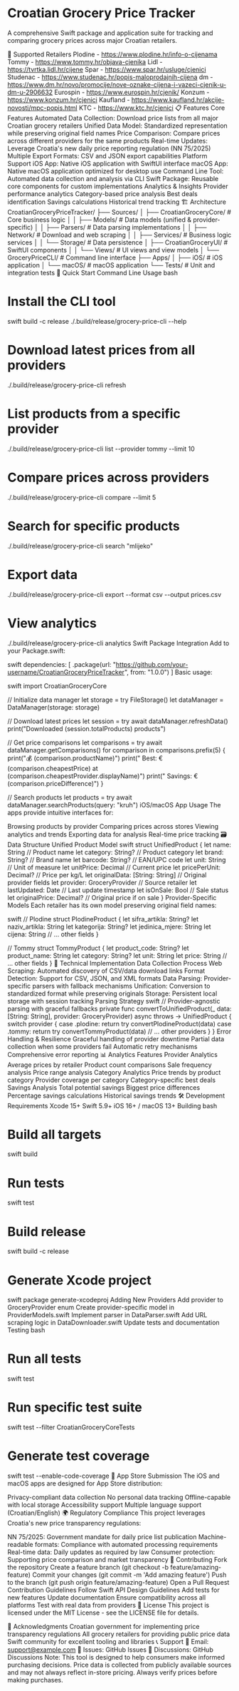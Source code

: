  # Croatian Grocery Price Tracker
A comprehensive Swift package and application suite for tracking and comparing grocery prices across major Croatian retailers.

🏪 Supported Retailers
Plodine - https://www.plodine.hr/info-o-cijenama
Tommy - https://www.tommy.hr/objava-cjenika
Lidl - https://tvrtka.lidl.hr/cijene
Spar - https://www.spar.hr/usluge/cjenici
Studenac - https://www.studenac.hr/popis-maloprodajnih-cijena
dm - https://www.dm.hr/novo/promocije/nove-oznake-cijena-i-vazeci-cjenik-u-dm-u-2906632
Eurospin - https://www.eurospin.hr/cjenik/
Konzum - https://www.konzum.hr/cjenici
Kaufland - https://www.kaufland.hr/akcije-novosti/mpc-popis.html
KTC - https://www.ktc.hr/cjenici
📋 Features
Core Features
Automated Data Collection: Download price lists from all major Croatian grocery retailers
Unified Data Model: Standardized representation while preserving original field names
Price Comparison: Compare prices across different providers for the same products
Real-time Updates: Leverage Croatia's new daily price reporting regulation (NN 75/2025)
Multiple Export Formats: CSV and JSON export capabilities
Platform Support
iOS App: Native iOS application with SwiftUI interface
macOS App: Native macOS application optimized for desktop use
Command Line Tool: Automated data collection and analysis via CLI
Swift Package: Reusable core components for custom implementations
Analytics & Insights
Provider performance analytics
Category-based price analysis
Best deals identification
Savings calculations
Historical trend tracking
🏗️ Architecture
CroatianGroceryPriceTracker/
├── Sources/
│   ├── CroatianGroceryCore/          # Core business logic
│   │   ├── Models/                   # Data models (unified & provider-specific)
│   │   ├── Parsers/                  # Data parsing implementations
│   │   ├── Network/                  # Download and web scraping
│   │   ├── Services/                 # Business logic services
│   │   └── Storage/                  # Data persistence
│   ├── CroatianGroceryUI/            # SwiftUI components
│   │   └── Views/                    # UI views and view models
│   └── GroceryPriceCLI/              # Command line interface
├── Apps/
│   ├── iOS/                          # iOS application
│   └── macOS/                        # macOS application
└── Tests/                            # Unit and integration tests
🚀 Quick Start
Command Line Usage
bash
# Install the CLI tool
swift build -c release
./.build/release/grocery-price-cli --help

# Download latest prices from all providers
./.build/release/grocery-price-cli refresh

# List products from a specific provider
./.build/release/grocery-price-cli list --provider tommy --limit 10

# Compare prices across providers
./.build/release/grocery-price-cli compare --limit 5

# Search for specific products
./.build/release/grocery-price-cli search "mlijeko"

# Export data
./.build/release/grocery-price-cli export --format csv --output prices.csv

# View analytics
./.build/release/grocery-price-cli analytics
Swift Package Integration
Add to your Package.swift:

swift
dependencies: [
    .package(url: "https://github.com/your-username/CroatianGroceryPriceTracker", from: "1.0.0")
]
Basic usage:

swift
import CroatianGroceryCore

// Initialize data manager
let storage = try FileStorage()
let dataManager = DataManager(storage: storage)

// Download latest prices
let session = try await dataManager.refreshData()
print("Downloaded \(session.totalProducts) products")

// Get price comparisons
let comparisons = try await dataManager.getComparisons()
for comparison in comparisons.prefix(5) {
    print("💰 \(comparison.productName)")
    print("   Best: €\(comparison.cheapestPrice) at \(comparison.cheapestProvider.displayName)")
    print("   Savings: €\(comparison.priceDifference)")
}

// Search products
let products = try await dataManager.searchProducts(query: "kruh")
iOS/macOS App Usage
The apps provide intuitive interfaces for:

Browsing products by provider
Comparing prices across stores
Viewing analytics and trends
Exporting data for analysis
Real-time price tracking
🗃️ Data Structure
Unified Product Model
swift
struct UnifiedProduct {
    let name: String                    // Product name
    let category: String?               // Product category
    let brand: String?                  // Brand name
    let barcode: String?                // EAN/UPC code
    let unit: String                    // Unit of measure
    let unitPrice: Decimal              // Current price
    let pricePerUnit: Decimal?          // Price per kg/L
    let originalData: [String: String]  // Original provider fields
    let provider: GroceryProvider       // Source retailer
    let lastUpdated: Date              // Last update timestamp
    let isOnSale: Bool                 // Sale status
    let originalPrice: Decimal?        // Original price if on sale
}
Provider-Specific Models
Each retailer has its own model preserving original field names:

swift
// Plodine
struct PlodineProduct {
    let sifra_artikla: String?
    let naziv_artikla: String
    let kategorija: String?
    let jedinica_mjere: String
    let cijena: String
    // ... other fields
}

// Tommy
struct TommyProduct {
    let product_code: String?
    let product_name: String
    let category: String?
    let unit: String
    let price: String
    // ... other fields
}
🔧 Technical Implementation
Data Collection Process
Web Scraping: Automated discovery of CSV/data download links
Format Detection: Support for CSV, JSON, and XML formats
Data Parsing: Provider-specific parsers with fallback mechanisms
Unification: Conversion to standardized format while preserving originals
Storage: Persistent local storage with session tracking
Parsing Strategy
swift
// Provider-agnostic parsing with graceful fallbacks
private func convertToUnifiedProduct(_ data: [String: String], provider: GroceryProvider) async throws -> UnifiedProduct {
    switch provider {
    case .plodine:
        return try convertPlodineProduct(data)
    case .tommy:
        return try convertTommyProduct(data)
    // ... other providers
    }
}
Error Handling & Resilience
Graceful handling of provider downtime
Partial data collection when some providers fail
Automatic retry mechanisms
Comprehensive error reporting
📊 Analytics Features
Provider Analytics
Average prices by retailer
Product count comparisons
Sale frequency analysis
Price range analysis
Category Analytics
Price trends by product category
Provider coverage per category
Category-specific best deals
Savings Analysis
Total potential savings
Biggest price differences
Percentage savings calculations
Historical savings trends
🛠️ Development
Requirements
Xcode 15+
Swift 5.9+
iOS 16+ / macOS 13+
Building
bash
# Build all targets
swift build

# Run tests
swift test

# Build release
swift build -c release

# Generate Xcode project
swift package generate-xcodeproj
Adding New Providers
Add provider to GroceryProvider enum
Create provider-specific model in ProviderModels.swift
Implement parser in DataParser.swift
Add URL scraping logic in DataDownloader.swift
Update tests and documentation
Testing
bash
# Run all tests
swift test

# Run specific test suite
swift test --filter CroatianGroceryCoreTests

# Generate test coverage
swift test --enable-code-coverage
📱 App Store Submission
The iOS and macOS apps are designed for App Store distribution:

Privacy-compliant data collection
No personal data tracking
Offline-capable with local storage
Accessibility support
Multiple language support (Croatian/English)
🌍 Regulatory Compliance
This project leverages Croatia's new price transparency regulations:

NN 75/2025: Government mandate for daily price list publication
Machine-readable formats: Compliance with automated processing requirements
Real-time data: Daily updates as required by law
Consumer protection: Supporting price comparison and market transparency
🤝 Contributing
Fork the repository
Create a feature branch (git checkout -b feature/amazing-feature)
Commit your changes (git commit -m 'Add amazing feature')
Push to the branch (git push origin feature/amazing-feature)
Open a Pull Request
Contribution Guidelines
Follow Swift API Design Guidelines
Add tests for new features
Update documentation
Ensure compatibility across all platforms
Test with real data from providers
📄 License
This project is licensed under the MIT License - see the LICENSE file for details.

🙏 Acknowledgments
Croatian government for implementing price transparency regulations
All grocery retailers for providing public price data
Swift community for excellent tooling and libraries
📞 Support
📧 Email: support@example.com
🐛 Issues: GitHub Issues
💬 Discussions: GitHub Discussions
Note: This tool is designed to help consumers make informed purchasing decisions. Price data is collected from publicly available sources and may not always reflect in-store pricing. Always verify prices before making purchases.